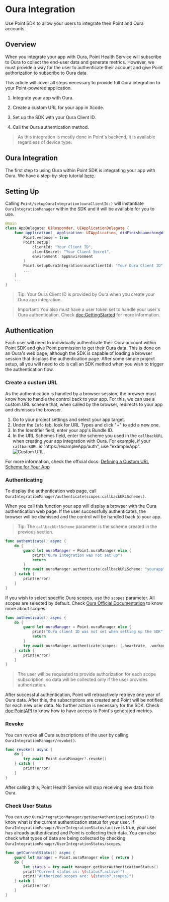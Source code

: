 # Oura Integration

Use Point SDK to allow your users to integrate their Point and Oura accounts.

## Overview

When you integrate your app with Oura, Point Health Service will subscribe to Oura to collect the end-user data and generate metrics. However, we must provide a way for the user to authenticate their account and give Point authorization to subscribe to Oura data.

This article will cover all steps necessary to provide full Oura integration to your Point-powered application.

1. Integrate your app with Oura.

2. Create a custom URL for your app in Xcode.

3. Set up the SDK with your Oura Client ID.

4. Call the Oura authentication method.

> As this integration is mostly done in Point's backend, it is available regardless of device type.

## Oura Integration

The first step to using Oura within Point SDK is integrating your app with Oura. We have a step-by-step tutorial [here](https://www.areyouonpoint.co/docs/integration-oura).

## Setting Up

Calling ``Point/setupOuraIntegration(ouraClientId:)`` will instantiate ``OuraIntegrationManager`` within the SDK and it will be available for you to use.

```swift
@main
class AppDelegate: UIResponder, UIApplicationDelegate {
    func application(_ application: UIApplication, didFinishLaunchingWithOptions launchOptions: [UIApplication.LaunchOptionsKey : Any]? = nil) -> Bool {
        Point.verbose = true
        Point.setup(
            clientId: "Your Client ID",
            clientSecret: "Your Client Secret",
            environment: appEnvironment
        )
        Point.setupOuraIntegration(ouraClientId: "Your Oura Client ID")
        ...
    }
    ...
}
```

> Tip: Your Oura Client ID is provided by Oura when you create your Oura app integration.

> Important: You also must have a user token set to handle your user's Oura authentication. Check <doc:GettingStarted> for more information.

## Authentication

Each user will need to individually authenticate their Oura account within Point SDK and give Point permission to get their Oura data. This is done on an Oura's web page, although the SDK is capable of loading a browser session that displays the authentication page. After some simple project setup, all you will need to do is call an SDK method when you wish to trigger the authentication flow.

### Create a custom URL

As the authentication is handled by a browser session, the browser must know how to handle the control back to your app. For this, we can use a custom URL scheme that, when called by the browser, redirects to your app and dismisses the browser.

1. Go to your project settings and select your app target.
2. Under the `Info` tab, look for URL Types and click "+" to add a new one.
3. In the Identifier field, enter your app's Bundle ID.
4. In the URL Schemes field, enter the scheme you used in the `callbackURL` when creating your app integration with Oura. For example, if your `callbackURL` is "https:<span>//</span>exampleApp/auth", use "exampleApp".
![Custom URL.](CustomUrl.png)

For more information, check the official docs: [Defining a Custom URL Scheme for Your App](https://developer.apple.com/documentation/xcode/defining-a-custom-url-scheme-for-your-app)

### Authenticating

To display the authentication web page, call ``OuraIntegrationManager/authenticate(scopes:callbackURLScheme:)``. 

When you call this function your app will display a browser with the Oura authentication web page. If the user successfully authenticates, the browser will be dismissed and the control will be handled back to your app.

> Tip: The `callbackUrlScheme` parameter is the scheme created in the previous section.

```swift
func authenticate() async {
    do {
        guard let ouraManager = Point.ouraManager else {
            print("Oura integration was not set up")
            return
        }
        try await ouraManager.authenticate(callbackURLScheme: "yourapp")
    } catch {
        print(error)
    }
}
```

If you wish to select specific Oura scopes, use the `scopes` parameter. All scopes are selected by default. Check [Oura Official Documentation](https://cloud.ouraring.com/docs/authentication) to know more about scopes.

```swift
func authenticate() async {
    do {
        guard let ouraManager = Point.ouraManager else {
            print("Oura client ID was not set when setting up the SDK")
            return
        }
        try await ouraManager.authenticate(scopes: [.heartrate, .workout], callbackURLScheme: "yourapp")
    } catch {
        print(error)
    }
}
```

> The user will be requested to provide authorization for each scope subscription, so data will be collected only if the user provides authorization.

After successful authentication, Point will retroactively retrieve one year of Oura data. After this, the subscriptions are created and Point will be notified for each new user data. No further action is necessary for the SDK. Check <doc:PointAPI> to know how to have access to Point's generated metrics.

### Revoke

You can revoke all Oura subscriptions of the user by calling ``OuraIntegrationManager/revoke()``.

```swift
func revoke() async {
    do {
        try await Point.ouraManager?.revoke()
    } catch {
        print(error)
    }
}
```

After calling this, Point Health Service will stop receiving new data from Oura.

### Check User Status

You can use ``OuraIntegrationManager/getUserAuthenticationStatus()`` to know what is the current authentication status for your user. If ``OuraIntegrationManager/UserIntegrationStatus/active`` is true, your user has already authenticated and Point is collecting their data. You can also check what types of data are being collected by checking ``OuraIntegrationManager/UserIntegrationStatus/scopes``.

```swift
func getCurrentStatus() async {
    guard let manager = Point.ouraManager else { return }
    do {
        let status = try await manager.getUserAuthenticationStatus()
        print("Current status is: \(status?.active)")
        print("Authorized scopes are: \(status?.scopes)")
    } catch {
        print(error)
    }
}
```
